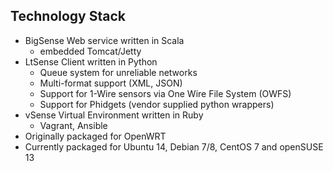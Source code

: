 ## Technology Stack

- BigSense Web service written in Scala
  - embedded Tomcat/Jetty
- LtSense Client written in Python
  - Queue system for unreliable networks
  - Multi-format support (XML, JSON)
  - Support for 1-Wire sensors via One Wire File System (OWFS)
  - Support for Phidgets (vendor supplied python wrappers)
- vSense Virtual Environment written in Ruby
  - Vagrant, Ansible
- Originally packaged for OpenWRT
- Currently packaged for Ubuntu 14, Debian 7/8, CentOS 7 and openSUSE 13
